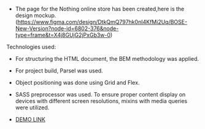 - The page for the Nothing online store has been created,here is the design mockup. (https://www.figma.com/design/DtkQmQ797hk0nI4KfMi2Uq/BOSE-New-Version?node-id=6802-376&node-type=frame&t=X4j8GUjG2jPxGb3w-0)

Technologies used:

- For structuring the HTML document, the BEM methodology was applied.
- For project build, Parsel was used.
- Object positioning was done using Grid and Flex.

- SASS preprocessor was used. To ensure proper content display on devices with different screen resolutions, mixins with media queries were utilized.

- [DEMO LINK](https://NiaAnastasia.github.io/layout_landing-page/)
